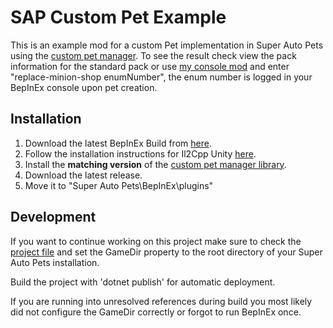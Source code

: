 # SAP Custom Pet Example

This is an example mod for a custom Pet implementation in Super Auto Pets using the [custom pet manager](https://github.com/Zeprus/sap_custom_pet_manager).
To see the result check view the pack information for the standard pack or use [my console mod](https://github.com/Zeprus/sap_console) and enter "replace-minion-shop enumNumber", the enum number is logged in your BepInEx console upon pet creation.

## Installation
1. Download the latest BepInEx Build from [here](https://builds.bepis.io/projects/bepinex_be).
2. Follow the installation instructions for Il2Cpp Unity [here](https://docs.bepinex.dev/master/articles/user_guide/installation/unity_il2cpp.html).
3. Install the **matching version** of the [custom pet manager library](https://github.com/Zeprus/sap_custom_pet_manager).
4. Download the latest release.
5. Move it to "Super Auto Pets\BepInEx\plugins\"

## Development
If you want to continue working on this project make sure to check the [project file](https://github.com/Zeprus/sap_custom_pet_example/blob/master/sap_custom_pet_example.csproj) and set the GameDir property to the root directory of your Super Auto Pets installation.

Build the project with 'dotnet publish' for automatic deployment.

If you are running into unresolved references during build you most likely did not configure the GameDir correctly or forgot to run BepInEx once.
